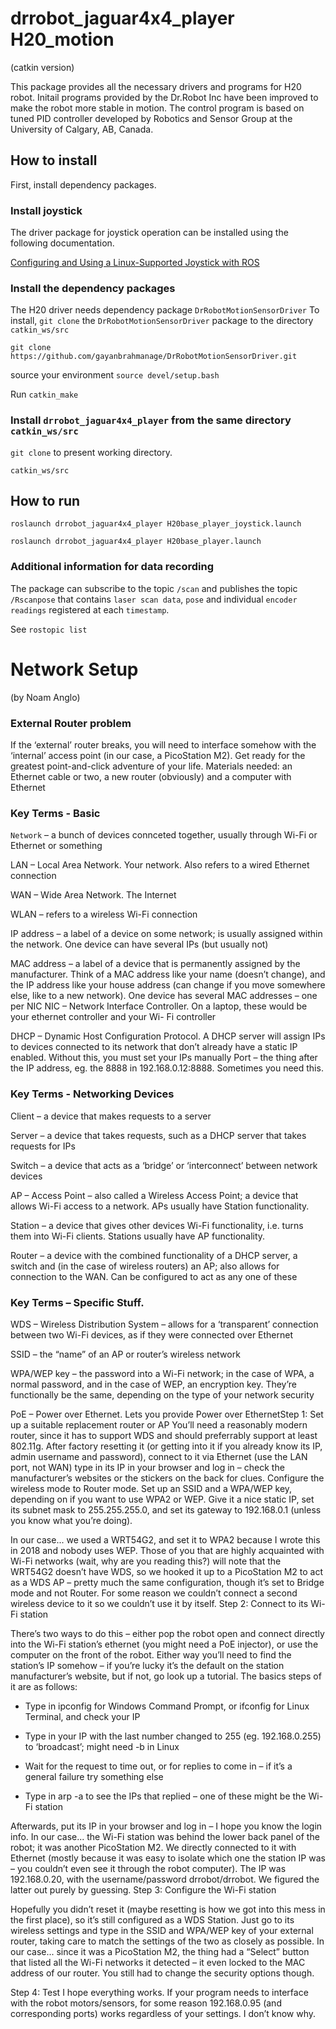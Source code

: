 # drrobot_jaguar4x4_player H20_motion

(catkin version)

This package provides all the necessary drivers and programs for H20 robot. Initail programs provided by the Dr.Robot Inc have been improved to make the robot more stable in motion. The control program is based on tuned PID controller developed by Robotics and Sensor Group at the University of Calgary, AB, Canada.

## How to install
First, install dependency packages.

### Install joystick 

The driver package for joystick operation can be installed using the following documentation.

[Configuring and Using a Linux-Supported Joystick with ROS](http://wiki.ros.org/joy/Tutorials/ConfiguringALinuxJoystick)

### Install the dependency packages
The H20 driver needs dependency package `DrRobotMotionSensorDriver`
To install, `git clone` the `DrRobotMotionSensorDriver` package to the  directory `catkin_ws/src`

`git clone https://github.com/gayanbrahmanage/DrRobotMotionSensorDriver.git `

source your environment `source devel/setup.bash `

Run `catkin_make`

### Install `drrobot_jaguar4x4_player` from the same directory `catkin_ws/src`

`git clone` to present working directory.

`catkin_ws/src`

## How to run

`roslaunch drrobot_jaguar4x4_player H20base_player_joystick.launch `

`roslaunch drrobot_jaguar4x4_player H20base_player.launch `

### Additional information for data recording
The package can subscribe to the topic `/scan` and publishes the topic `/Rscanpose` that contains `laser scan data`, `pose` and individual `encoder readings` registered at each `timestamp`.

See `rostopic list`


#  Network Setup
(by  Noam Anglo)

###  External Router problem
If the ‘external’ router breaks, you will need to interface somehow with the ‘internal’ access point (in
our case, a PicoStation M2). Get ready for the greatest point-and-click adventure of your life.
Materials needed: an Ethernet cable or two, a new router (obviously) and a computer with Ethernet

###  Key Terms - Basic

``Network`` – a bunch of devices connceted together, usually through Wi-Fi or Ethernet or something

LAN – Local Area Network. Your network. Also refers to a wired Ethernet connection

WAN – Wide Area Network. The Internet

WLAN – refers to a wireless Wi-Fi connection

IP address – a label of a device on some network; is usually assigned within the network. One device
can have several IPs (but usually not)

MAC address – a label of a device that is permanently assigned by the manufacturer. Think of a MAC
address like your name (doesn’t change), and the IP address like your house address (can change if you
move somewhere else, like to a new network). One device has several MAC addresses – one per NIC
NIC – Network Interface Controller. On a laptop, these would be your ethernet controller and your Wi-
Fi controller

DHCP – Dynamic Host Configuration Protocol. A DHCP server will assign IPs to devices connected to
its network that don’t already have a static IP enabled. Without this, you must set your IPs manually
Port – the thing after the IP address, eg. the 8888 in 192.168.0.12:8888. Sometimes you need this.

### Key Terms - Networking Devices

Client – a device that makes requests to a server

Server – a device that takes requests, such as a DHCP server that takes requests for IPs

Switch – a device that acts as a ‘bridge’ or ‘interconnect’ between network devices

AP – Access Point – also called a Wireless Access Point; a device that allows Wi-Fi access to a
network. APs usually have Station functionality.

Station – a device that gives other devices Wi-Fi functionality, i.e. turns them into Wi-Fi clients.
Stations usually have AP functionality.

Router – a device with the combined functionality of a DHCP server, a switch and (in the case of
wireless routers) an AP; also allows for connection to the WAN. Can be configured to act as any one of
these

###  Key Terms – Specific Stuff.

WDS – Wireless Distribution System – allows for a ‘transparent’ connection between two Wi-Fi
devices, as if they were connected over Ethernet

SSID – the “name” of an AP or router’s wireless network

WPA/WEP key – the password into a Wi-Fi network; in the case of WPA, a normal password, and in
the case of WEP, an encryption key. They’re functionally be the same, depending on the type of your
network security

PoE – Power over Ethernet. Lets you provide Power over EthernetStep 1: Set up a suitable replacement router or AP
You’ll need a reasonably modern router, since it has to support WDS and should preferrably support at
least 802.11g. After factory resetting it (or getting into it if you already know its IP, admin username
and password), connect to it via Ethernet (use the LAN port, not WAN) type in its IP in your browser
and log in – check the manufacturer’s websites or the stickers on the back for clues. Configure the
wireless mode to Router mode. Set up an SSID and a WPA/WEP key, depending on if you want to use
WPA2 or WEP. Give it a nice static IP, set its subnet mask to 255.255.255.0, and set its gateway to
192.168.0.1 (unless you know what you’re doing).

In our case... we used a WRT54G2, and set it to WPA2 because I wrote this in 2018 and nobody uses
WEP. Those of you that are highly acquainted with Wi-Fi networks (wait, why are you reading this?)
will note that the WRT54G2 doesn’t have WDS, so we hooked it up to a PicoStation M2 to act as a
WDS AP – pretty much the same configuration, though it’s set to Bridge mode and not Router. For
some reason we couldn’t connect a second wireless device to it so we couldn’t use it by itself.
Step 2: Connect to its Wi-Fi station

There’s two ways to do this – either pop the robot open and connect directly into the Wi-Fi station’s
ethernet (you might need a PoE injector), or use the computer on the front of the robot. Either way
you’ll need to find the station’s IP somehow – if you’re lucky it’s the default on the station
manufacturer’s website, but if not, go look up a tutorial. The basics steps of it are as follows:

- Type in ipconfig for Windows Command Prompt, or ifconfig for Linux Terminal, and check your IP

- Type in your IP with the last number changed to 255 (eg. 192.168.0.255) to ‘broadcast’; might need -b
in Linux

- Wait for the request to time out, or for replies to come in – if it’s a general failure try something else

- Type in arp -a to see the IPs that replied – one of these might be the Wi-Fi station

Afterwards, put its IP in your browser and log in – I hope you know the login info.
In our case... the Wi-Fi station was behind the lower back panel of the robot; it was another
PicoStation M2. We directly connected to it with Ethernet (mostly because it was easy to isolate which
one the station IP was – you couldn’t even see it through the robot computer). The IP was 192.168.0.20,
with the username/password drrobot/drrobot. We figured the latter out purely by guessing.
Step 3: Configure the Wi-Fi station

Hopefully you didn’t reset it (maybe resetting is how we got into this mess in the first place), so it’s
still configured as a WDS Station. Just go to its wireless settings and type in the SSID and WPA/WEP
key of your external router, taking care to match the settings of the two as closely as possible.
In our case... since it was a PicoStation M2, the thing had a “Select” button that listed all the Wi-Fi
networks it detected – it even locked to the MAC address of our router. You still had to change the
security options though.

Step 4: Test
I hope everything works. If your program needs to interface with the robot motors/sensors, for some
reason 192.168.0.95 (and corresponding ports) works regardless of your settings. I don’t know why.
